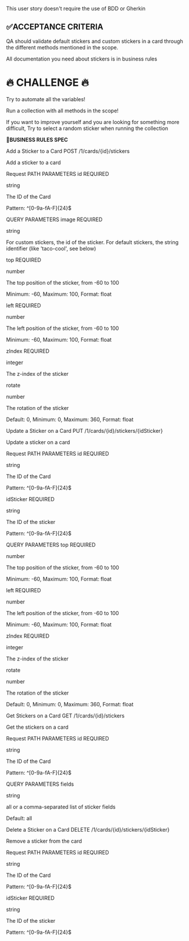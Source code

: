 This user story doesn't require the use of BDD or Gherkin

## ✅ACCEPTANCE CRITERIA

QA should validate default stickers and custom stickers in a card through the different methods mentioned in the scope.

All documentation you need about stickers is in business rules

# 🔥 CHALLENGE 🔥
Try to automate all the variables!

Run a collection with all methods in the scope!

If you want to improve yourself and you are looking for something more difficult, Try to select a random sticker when running the collection 

**🚩BUSINESS RULES SPEC**

Add a Sticker to a Card
POST /1/cards/{id}/stickers

Add a sticker to a card

Request
PATH PARAMETERS
id REQUIRED

string

The ID of the Card

Pattern: ^[0-9a-fA-F]{24}$

QUERY PARAMETERS
image REQUIRED

string

For custom stickers, the id of the sticker. For default stickers, the string identifier (like 'taco-cool', see below)

top REQUIRED

number

The top position of the sticker, from -60 to 100

Minimum: -60, Maximum: 100, Format: float

left REQUIRED

number

The left position of the sticker, from -60 to 100

Minimum: -60, Maximum: 100, Format: float

zIndex REQUIRED

integer

The z-index of the sticker

rotate

number

The rotation of the sticker

Default: 0, Minimum: 0, Maximum: 360, Format: float

Update a Sticker on a Card
PUT /1/cards/{id}/stickers/{idSticker}

Update a sticker on a card

Request
PATH PARAMETERS
id REQUIRED

string

The ID of the Card

Pattern: ^[0-9a-fA-F]{24}$

idSticker REQUIRED

string

The ID of the sticker

Pattern: ^[0-9a-fA-F]{24}$

QUERY PARAMETERS
top REQUIRED

number

The top position of the sticker, from -60 to 100

Minimum: -60, Maximum: 100, Format: float

left REQUIRED

number

The left position of the sticker, from -60 to 100

Minimum: -60, Maximum: 100, Format: float

zIndex REQUIRED

integer

The z-index of the sticker

rotate

number

The rotation of the sticker

Default: 0, Minimum: 0, Maximum: 360, Format: float

Get Stickers on a Card
GET /1/cards/{id}/stickers

Get the stickers on a card

Request
PATH PARAMETERS
id REQUIRED

string

The ID of the Card

Pattern: ^[0-9a-fA-F]{24}$

QUERY PARAMETERS
fields

string

all or a comma-separated list of sticker fields

Default: all

Delete a Sticker on a Card
DELETE /1/cards/{id}/stickers/{idSticker}

Remove a sticker from the card

Request
PATH PARAMETERS
id REQUIRED

string

The ID of the Card

Pattern: ^[0-9a-fA-F]{24}$

idSticker REQUIRED

string

The ID of the sticker

Pattern: ^[0-9a-fA-F]{24}$
